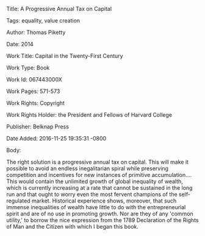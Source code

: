 Title:  A Progressive Annual Tax on Capital

Tags:   equality, value creation

Author: Thomas Piketty

Date:   2014

Work Title: Capital in the Twenty-First Century

Work Type: Book

Work Id: 067443000X

Work Pages: 571-573

Work Rights: Copyright

Work Rights Holder: the President and Fellows of Harvard College

Publisher: Belknap Press

Date Added: 2016-11-25 19:35:31 -0800

Body: 

The right solution is a progressive annual tax on capital. This will make it possible to avoid an endless inegalitarian spiral while preserving competition and incentives for new instances of primitive accumulation.... This would contain the unlimited growth of global inequality of wealth, which is currently increasing at a rate that cannot be sustained in the long run and that ought to worry even the most fervent champions of the self-regulated market. Historical experience shows, moreover, that such immense inequalities of wealth have little to do with the entrepreneurial spirit and are of no use in promoting growth. Nor are they of any 'common utility,' to borrow the nice expression from the 1789 Declaration of the Rights of Man and the Citizen with which I began this book.

